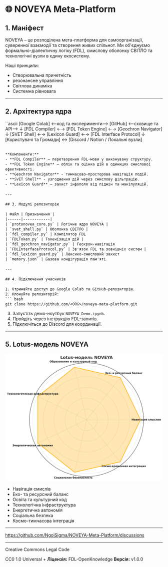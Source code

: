 # 🌐 NOVEYA Meta-Platform

## 1. Маніфест
NOVEYA – це розподілена мета-платформа для самоорганізації, суверенної взаємодії та створення живих спільнот.
Ми об'єднуємо формально-діалектичну логіку (FDL), смислову оболонку СВІТЛО та технологічні вузли в єдину екосистему.

Наші принципи:
- Створювальна причетність
- резонансне управління
- Світлова динаміка
- Системна рівновага

---

## 2. Архітектура ядра

``ascii
[Google Colab] <--код та експерименти--> [GitHub] <--сховище та API--> 
↓ 
[FDL Compiler] ←→ [FDL Token Engine] ←→ [Geochron Navigator] 
↓ 
[SVET Shell] ←→ [Lexicon Guard] ←→ [FDL Interface Protocol] 
↓ 
[Користувачі та Громади] ↔ [Discord / Notion / Локальні вузли]
````

**Компоненти:**
- **FDL Compiler** — перетворення FDL-мови у виконувану структуру.
- **FDL Token Engine** — облік та оцінка дій в одиницях смислової ефективності.
- **Geochron Navigator** - тимчасово-просторова навігація подій.
- **SVET Shell** - узгодження дій через смислову фільтрацію.
- **Lexicon Guard** — захист інфополя від підмін та маніпуляцій.

---

## 3. Модулі репозиторію

| Файл | Призначення |
|------|------------|
| `protonovea_core.py` | Логічне ядро ​​NOVEYA |
| `svet_shell.py` | Оболонка СВІТЛО |
| `fdl_compiler.py` | Компілятор FDL
| `FDLToken.py` | Токенізація дій |
| `fdl_geochron_navigator.py` | Геохрон-навігація
| `FDLInterfaceProtocol.py` | Зв'язок FDL та зовнішніх систем |
| `fdl_lexicon_guard.py` | Лексико-смисловий захист
| `memory.json` | Базова конфігурація пам'яті

---

## 4. Підключення учасників

1. Отримайте доступ до Google Colab та GitHub-репозиторію.
2. Клонуйте репозиторій: 
``` bash 
git clone https://github.com/<ORG>/noveya-meta-platform.git 
````
3. Запустіть демо-ноутбук `NOVEYA_Demo.ipynb`.
4. Пройдіть через інструкцію FDL-запитів.
5. Підключіться до Discord для координації.

---

## 5. Lotus-модель NOVEYA

![Lotus-модель NOVEYA](lotus_model_noveya.png)

- Навігація смислів
- Еко- та ресурсний баланс
- Освіта та культурний код
- Технологічна інфраструктура
- Енергетична автономія
- Соціальна безпека
- Космо-тимчасова інтеграція

---

https://github.com/NgoiSigma/NOVEYA-Meta-Platform/discussions

---
Creative Commons Legal Code

CC0 1.0 Universal
+
**Ліцензія:** FDL-OpenKnowledge
**Версія:** v1.0.0
